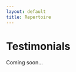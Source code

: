 ```yaml
---
layout: default
title: Repertoire
---
```


<div class="post">
	<h1 class="pageTitle">Testimonials</h1>

<p>Coming soon...</a>

</div>
